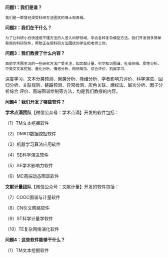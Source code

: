 **问题1：我们是谁？**

    我们是一群曾经深受科研方法困扰的博士和青椒。

**问题2：我们在干什么？**

    为了让科研小白快速或不懂方法的人进入科研领域，学会各种复杂模型方法，我们开发很多简单易用的科研软件，帮助正在受科研方法困扰的学生和老师上岸。

**问题3：我们教授了什么内容？**

    目前学术圈主流的一些研究方法广受关注，如文献计量、科学知识图谱、社会网络、质性分析、中英文文本挖掘、量化分析、情感分析、网络爬虫、综合评价、机器学习、
深度学习、文本分类预测、聚类分析、降维分析、学者影响力评价、科学演进、回归分析、关联规则、链路预测、异常检测、灰色关联、熵权法、层次分析、因子分析综合
评价、高端图谱绘制等方法，均是我们教授的内容。

**问题4：我们开发了哪些软件？**

**学术点滴团队**【微信公众号：学术点滴】开发的软件包括：

（1）TM文本挖掘软件

（2）DMKD数据挖掘软件

（3）机器学习算法应用软件

（4）SE科学演进软件

（5）AE学术影响力软件

（6）MC高端动态图谱软件

**文献计量团队**【微信公众号：文献计量】开发的软件包括：

（7）COOC图谱与计量软件

（8）CN引文网络软件

（9）ST科学计量学软件

（10）TE复杂网络演化软件

**问题4：这些软件能够干什么？**

（1）TM文本挖掘软件

